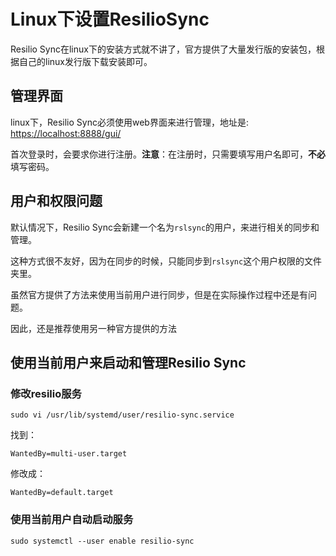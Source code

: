 # Linux下设置ResilioSync

Resilio Sync在linux下的安装方式就不讲了，官方提供了大量发行版的安装包，根据自己的linux发行版下载安装即可。

## 管理界面

linux下，Resilio Sync必须使用web界面来进行管理，地址是: <https://localhost:8888/gui/>

首次登录时，会要求你进行注册。**注意**：在注册时，只需要填写用户名即可，**不必**填写密码。

## 用户和权限问题

默认情况下，Resilio Sync会新建一个名为`rslsync`的用户，来进行相关的同步和管理。

这种方式很不友好，因为在同步的时候，只能同步到`rslsync`这个用户权限的文件夹里。

虽然官方提供了方法来使用当前用户进行同步，但是在实际操作过程中还是有问题。

因此，还是推荐使用另一种官方提供的方法

## 使用当前用户来启动和管理Resilio Sync

### 修改resilio服务

```
sudo vi /usr/lib/systemd/user/resilio-sync.service 
```

找到：

```
WantedBy=multi-user.target
```

修改成：

```
WantedBy=default.target
```

### 使用当前用户自动启动服务

```
sudo systemctl --user enable resilio-sync
```

